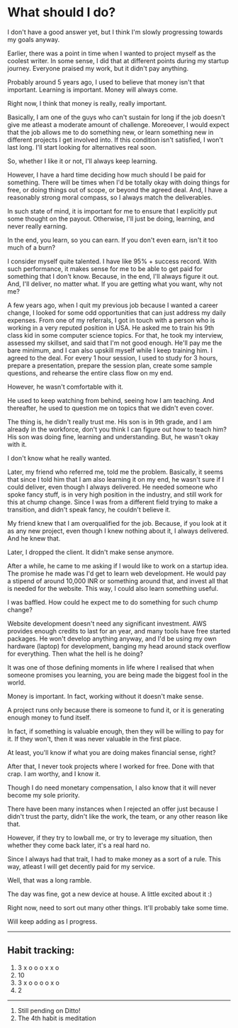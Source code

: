 # What should I do?

I don't have a good answer yet, but I think I'm slowly progressing towards my goals anyway.

Earlier, there was a point in time when I wanted to project myself as the coolest writer.
In some sense, I did that at different points during my startup journey.
Everyone praised my work, but it didn't pay anything.

Probably around 5 years ago, I used to believe that money isn't that important. Learning is important.
Money will always come.

Right now, I think that money is really, really important.

Basically, I am one of the guys who can't sustain for long if the job doesn't give me atleast a moderate amount of challenge.
Moreoever, I would expect that the job allows me to do something new, or learn something new in different projects I get involved into.
If this condition isn't satisfied, I won't last long. I'll start looking for alternatives real soon.

So, whether I like it or not, I'll always keep learning.

However, I have a hard time deciding how much should I be paid for something. 
There will be times when I'd be totally okay with doing things for free, or doing things out of scope, or beyond the agreed deal.
And, I have a reasonably strong moral compass, so I always match the deliverables.

In such state of mind, it is important for me to ensure that I explicitly put some thought on the payout.
Otherwise, I'll just be doing, learning, and never really earning.

In the end, you learn, so you can earn. 
If you don't even earn, isn't it too much of a burn?

I consider myself quite talented. I have like 95% + success record. With such performance, it makes sense for me to be able to get paid 
for something that I don't know. Because, in the end, I'll always figure it out. And, I'll deliver, no matter what.
If you are getting what you want, why not me?

A few years ago, when I quit my previous job because I wanted a career change, I looked for some odd opportunities that can just address my 
daily expenses. From one of my referrals, I got in touch with a person who is working in a very reputed position in USA.
He asked me to train his 9th class kid in some computer science topics. 
For that, he took my interview, assessed my skillset, and said that I'm not good enough. He'll pay me the bare minimum, and I can also upskill
myself while I keep training him.
I agreed to the deal. 
For every 1 hour session, I used to study for 3 hours, prepare a presentation, prepare the session plan, create some sample questions, and rehearse
the entire class flow on my end.

However, he wasn't comfortable with it.

He used to keep watching from behind, seeing how I am teaching. And thereafter, he used to question me on topics that we didn't even cover.

The thing is, he didn't really trust me. 
His son is in 9th grade, and I am already in the workforce, don't you think I can figure out how to teach him?
His son was doing fine, learning and understanding. But, he wasn't okay with it.

I don't know what he really wanted.

Later, my friend who referred me, told me the problem. Basically, it seems that since I told him that I am also learning it on my end, he wasn't sure
if I could deliver, even though I always delivered. He needed someone who spoke fancy stuff, is in very high position in the industry, and still 
work for this at chump change. Since I was from a different field trying to make a transition, and didn't speak fancy, he couldn't believe it.

My friend knew that I am overqualified for the job. Because, if you look at it as any new project, even though I knew nothing about it, I always 
delivered. And he knew that. 

Later, I dropped the client. It didn't make sense anymore.

After a while, he came to me asking if I would like to work on a startup idea. The promise he made was I'd get to learn web development. He 
would pay a stipend of around 10,000 INR or something around that, and invest all that is needed for the website. This way, I could also
learn something useful.

I was baffled. How could he expect me to do something for such chump change?

Website development doesn't need any significant investment. AWS provides enough credits to last for an year, and many tools have free started packages.
He won't develop anything anyway, and I'd be using my own hardware (laptop) for development, banging my head around stack overflow for everything.
Then what the hell is he doing?

It was one of those defining moments in life where I realised that when someone promises you learning, you are being made the biggest fool in the world.

Money is important. In fact, working without it doesn't make sense.

A project runs only because there is someone to fund it, or it is generating enough money to fund itself.

In fact, if something is valuable enough, then they will be willing to pay for it. If they won't, then it was never valuable in the first place.

At least, you'll know if what you are doing makes financial sense, right?

After that, I never took projects where I worked for free. Done with that crap.
I am worthy, and I know it. 

Though I do need monetary compensation, I also know that it will never become my sole priority. 

There have been many instances when I rejected an offer just because I didn't trust the party, didn't like the work, the team, or any other 
reason like that. 

However, if they try to lowball me, or try to leverage my situation, then whether they come back later, it's a real hard no.

Since I always had that trait, I had to make money as a sort of a rule. This way, atleast I will get decently paid for my service.

Well, that was a long ramble.

The day was fine, got a new device at house. A little excited about it :)

Right now, need to sort out many other things. It'll probably take some time. 

Will keep adding as I progress. 

---------------
Habit tracking:
------------
1. 3 x o o o x x o
2. 10
3. 3 x o o o o x o
4. 2


--------------------
1. Still pending on Ditto!
2. The 4th habit is meditation










